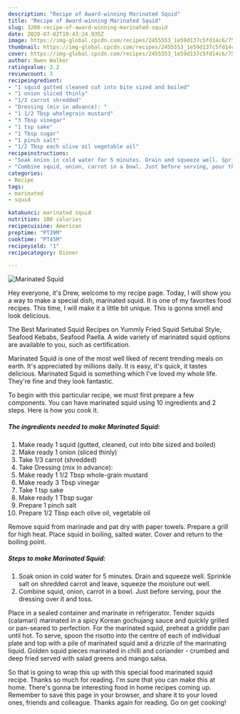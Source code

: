 ```yaml
---
description: "Recipe of Award-winning Marinated Squid"
title: "Recipe of Award-winning Marinated Squid"
slug: 3280-recipe-of-award-winning-marinated-squid
date: 2020-07-02T10:43:24.935Z
image: https://img-global.cpcdn.com/recipes/2455553_1e59d137c5fd14c6/751x532cq70/marinated-squid-recipe-main-photo.jpg
thumbnail: https://img-global.cpcdn.com/recipes/2455553_1e59d137c5fd14c6/751x532cq70/marinated-squid-recipe-main-photo.jpg
cover: https://img-global.cpcdn.com/recipes/2455553_1e59d137c5fd14c6/751x532cq70/marinated-squid-recipe-main-photo.jpg
author: Owen Walker
ratingvalue: 3.2
reviewcount: 3
recipeingredient:
- "1 squid gutted cleaned cut into bite sized and boiled"
- "1 onion sliced thinly"
- "1/3 carrot shredded"
- "Dressing (mix in advance): "
- "1 1/2 Tbsp wholegrain mustard"
- "3 Tbsp vinegar"
- "1 tsp sake"
- "1 Tbsp sugar"
- "1 pinch salt"
- "1/2 Tbsp each olive oil vegetable oil"
recipeinstructions:
- "Soak onion in cold water for 5 minutes. Drain and squeeze well. Sprinkle salt on shredded carrot and leave, squeeze the moisture out well."
- "Combine squid, onion, carrot in a bowl. Just before serving, pour the dressing over it and toss."
categories:
- Recipe
tags:
- marinated
- squid

katakunci: marinated squid 
nutrition: 108 calories
recipecuisine: American
preptime: "PT39M"
cooktime: "PT45M"
recipeyield: "1"
recipecategory: Dinner

---
```



![Marinated Squid](https://img-global.cpcdn.com/recipes/2455553_1e59d137c5fd14c6/751x532cq70/marinated-squid-recipe-main-photo.jpg)

Hey everyone, it's Drew, welcome to my recipe page. Today, I will show you a way to make a special dish, marinated squid. It is one of my favorites food recipes. This time, I will make it a little bit unique. This is gonna smell and look delicious.

The Best Marinated Squid Recipes on Yummly Fried Squid Setubal Style, Seafood Kebabs, Seafood Paella. A wide variety of marinated squid options are available to you, such as certification.

Marinated Squid is one of the most well liked of recent trending meals on earth. It's appreciated by millions daily. It is easy, it's quick, it tastes delicious. Marinated Squid is something which I've loved my whole life. They're fine and they look fantastic.


To begin with this particular recipe, we must first prepare a few components. You can have marinated squid using 10 ingredients and 2 steps. Here is how you cook it.

<!--inarticleads1-->

##### The ingredients needed to make Marinated Squid:

1. Make ready 1 squid (gutted, cleaned, cut into bite sized and boiled)
1. Make ready 1 onion (sliced thinly)
1. Take 1/3 carrot (shredded)
1. Take Dressing (mix in advance): 
1. Make ready 1 1/2 Tbsp whole-grain mustard
1. Make ready 3 Tbsp vinegar
1. Take 1 tsp sake
1. Make ready 1 Tbsp sugar
1. Prepare 1 pinch salt
1. Prepare 1/2 Tbsp each olive oil, vegetable oil


Remove squid from marinade and pat dry with paper towels. Prepare a grill for high heat. Place squid in boiling, salted water. Cover and return to the boiling point. 

<!--inarticleads2-->

##### Steps to make Marinated Squid:

1. Soak onion in cold water for 5 minutes. Drain and squeeze well. Sprinkle salt on shredded carrot and leave, squeeze the moisture out well.
1. Combine squid, onion, carrot in a bowl. Just before serving, pour the dressing over it and toss.


Place in a sealed container and marinate in refrigerator. Tender squids (calamari) marinated in a spicy Korean gochujang sauce and quickly grilled or pan-seared to perfection. For the marinated squid, preheat a griddle pan until hot. To serve, spoon the risotto into the centre of each of individual plate and top with a pile of marinated squid and a drizzle of the marinating liquid. Golden squid pieces marinated in chilli and coriander - crumbed and deep fried served with salad greens and mango salsa. 

So that is going to wrap this up with this special food marinated squid recipe. Thanks so much for reading. I'm sure that you can make this at home. There's gonna be interesting food in home recipes coming up. Remember to save this page in your browser, and share it to your loved ones, friends and colleague. Thanks again for reading. Go on get cooking!

